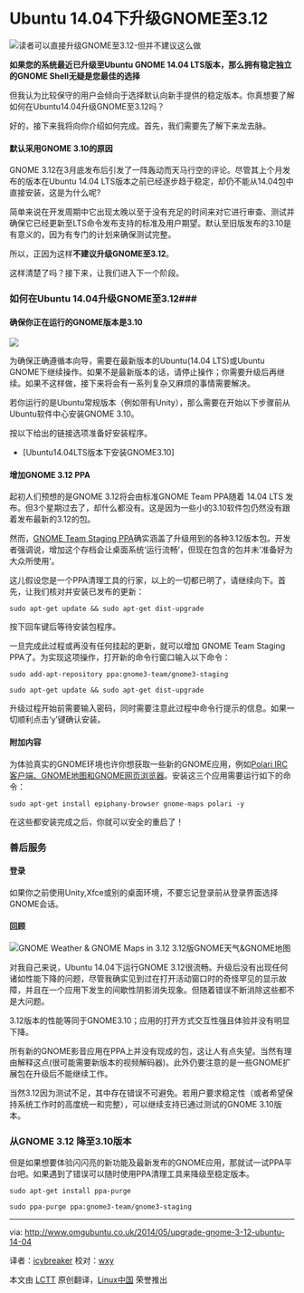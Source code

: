 Ubuntu 14.04下升级GNOME至3.12
================================================================================
![读者可以直接升级GNOME至3.12-但并不建议这么做](http://www.omgubuntu.co.uk/wp-content/uploads/2014/03/Screen-Shot-2014-03-26-at-21.53.58-350x200.png)

**如果您的系统最近已升级至Ubuntu GNOME 14.04 LTS版本，那么拥有稳定独立的GNOME Shell无疑是您最佳的选择**

但我认为比较保守的用户会倾向于选择默认向新手提供的稳定版本。你真想要了解如何在Ubuntu14.04升级GNOME至3.12吗？

好的，接下来我将向你介绍如何完成。首先，我们需要先了解下来龙去脉。

#### 默认采用GNOME 3.10的原因 ####

GNOME 3.12在3月底发布后引发了一阵轰动而天马行空的评论。尽管其上个月发布的版本在Ubuntu 14.04 LTS版本之前已经逐步趋于稳定，却仍不能从14.04包中直接安装，这是为什么呢?

简单来说在开发周期中它出现太晚以至于没有充足的时间来对它进行审查、测试并确保它已经更新至LTS命令发布支持的标准及用户期望。默认至旧版发布的3.10是有意义的，因为有专门的计划来确保测试完整。

所以，正因为这样**不建议升级GNOME至3.12**。

这样清楚了吗？接下来，让我们进入下一个阶段。

### 如何在Ubuntu 14.04升级GNOME至3.12###

#### 确保你正在运行的GNOME版本是3.10 ####

![](http://www.omgubuntu.co.uk/wp-content/uploads/2014/05/gr.jpg)

为确保正确遵循本向导，需要在最新版本的Ubuntu(14.04 LTS)或Ubuntu GNOME下继续操作。如果不是最新版本的话，请停止操作；你需要升级后再继续。如果不这样做，接下来将会有一系列复杂又麻烦的事情需要解决。

若你运行的是Ubuntu常规版本（例如带有Unity），那么需要在开始以下步骤前从Ubuntu软件中心安装GNOME 3.10。

按以下给出的链接选项准备好安装程序。

- [Ubuntu14.04LTS版本下安装GNOME3.10]

#### 增加GNOME 3.12 PPA ####

起初人们预想的是GNOME 3.12将会由标准GNOME Team PPA随着 14.04 LTS 发布。但3个星期过去了，却什么都没有。这是因为一些小的3.10软件包仍然没有跟着发布最新的3.12的包。

然而，[GNOME Team Staging PPA][2]确实涵盖了升级用到的各种3.12版本包。开发者强调说，增加这个存档会让桌面系统‘运行流畅’，但现在包含的包并未‘准备好为大众所使用’。

这儿假设您是一个PPA清理工具的行家，以上的一切都已明了，请继续向下。首先，让我们核对并安装已发布的更新：

    sudo apt-get update && sudo apt-get dist-upgrade

按下回车键后等待安装包程序。

一旦完成此过程或再没有任何挂起的更新，就可以增加 GNOME Team Staging PPA了。为实现这项操作，打开新的命令行窗口输入以下命令：

    sudo add-apt-repository ppa:gnome3-team/gnome3-staging

    sudo apt-get update && sudo apt-get dist-upgrade

升级过程开始前需要输入密码，同时需要注意此过程中命令行提示的信息。如果一切顺利点击‘y’键确认安装。

#### 附加内容 ####

为体验真实的GNOME环境也许你想获取一些新的GNOME应用，例如[Polari IRC客户端、GNOME地图和GNOME网页浏览器][3]。安装这三个应用需要运行如下的命令：

    sudo apt-get install epiphany-browser gnome-maps polari -y

在这些都安装完成之后，你就可以安全的重启了！

### 善后服务 ###

#### 登录 ####

如果你之前使用Unity,Xfce或别的桌面环境，不要忘记登录前从登录界面选择GNOME会话。

#### 回顾 ####

![GNOME Weather & GNOME Maps in 3.12 3.12版GNOME天气&GNOME地图](http://www.omgubuntu.co.uk/wp-content/uploads/2014/04/gnome-aspps.jpg)

对我自己来说，Ubuntu 14.04下运行GNOME 3.12很流畅。升级后没有出现任何诸如性能下降的问题，尽管我确实见到过在打开活动窗口时的奇怪罕见的显示故障，并且在一个应用下发生的间歇性阴影消失现象。但随着错误不断消除这些都不是大问题。

3.12版本的性能等同于GNOME3.10；应用的打开方式交互性强且体验并没有明显下降。

所有新的GNOME影音应用在PPA上并没有现成的包，这让人有点失望。当然有理由解释这点(很可能需要新版本的视频解码器)。此外仍要注意的是一些GNOME扩展包在升级后不能继续工作。

当然3.12因为测试不足，其中存在错误不可避免。若用户要求稳定性（或者希望保持系统工作时的高度统一和完整），可以继续支持已通过测试的GNOME 3.10版本。

### 从GNOME 3.12 降至3.10版本 ###

但是如果想要体验闪闪亮的新功能及最新发布的GNOME应用，那就试一试PPA平台吧。如果遇到了错误可以随时使用PPA清理工具来降级至稳定版本。

    sudo apt-get install ppa-purge

    sudo ppa-purge ppa:gnome3-team/gnome3-staging

--------------------------------------------------------------------------------

via: http://www.omgubuntu.co.uk/2014/05/upgrade-gnome-3-12-ubuntu-14-04

译者：[icybreaker](https://github.com/icybreaker) 校对：[wxy](https://github.com/wxy)

本文由 [LCTT](https://github.com/LCTT/TranslateProject) 原创翻译，[Linux中国](http://linux.cn/) 荣誉推出

[1]:apt:gnome-shell
[2]:https://launchpad.net/~gnome3-team/+archive/gnome3-staging?field.series_filter=trusty
[3]:http://www.omgubuntu.co.uk/2014/03/top-12-features-gnome-3-12

